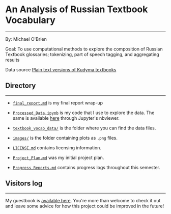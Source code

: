 # An Analysis of Russian Textbook Vocabulary
---
By: Michael O'Brien

Goal: To use computational methods to explore the composition of Russian Textbook glossaries; tokenizing, part of speech tagging, and aggregating results

Data source [Plain text versions of Kudyma textbooks](https://github.com/Data-Science-for-Linguists-2022/Textbook_Vocab_Analysis/tree/main/textbook_vocab_data)

## Directory
---
* [`final_report.md`](final_report.md) is my final report wrap-up

* [`Processed_Data.ipynb`](Processed_Data.ipynb) is my code that I use to explore the data. The same is available [here](https://nbviewer.org/github/Data-Science-for-Linguists-2022/Textbook_Vocab_Analysis/blob/main/Processed_Data.ipynb) through Jupyter's nbviewer.

* [`textbook_vocab_data/`](textbook_vocab_data) is the folder where you can find the data files.

* [`images/`](images) is the folder containing plots as `.png` files.

* [`LICENSE.md`](LICENSE.md) contains licensing information.

* [`Project_Plan.md`](Project_Plan.md) was my initial project plan.

* [`Progress_Reports.md`](Rrogress_Reports.md) contains progress logs throughout this semester.

## Visitors log
---
My guestbook is [available here](https://github.com/Data-Science-for-Linguists-2022/Class-Lounge/blob/main/guestbooks/guestbook_misha.md). You're more than welcome to check it out and leave some advice for how this project could be improved in the future!
